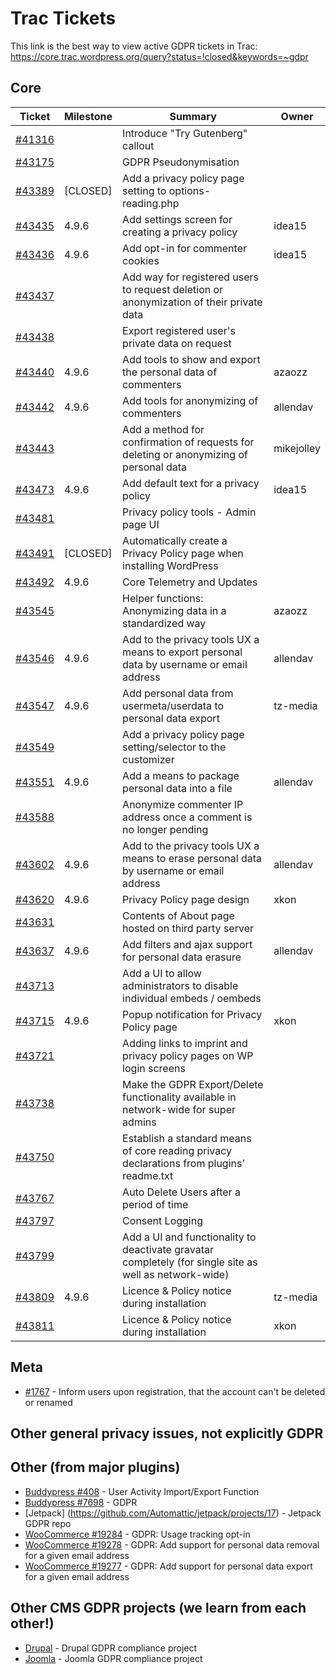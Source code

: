 # Trac Tickets

This link is the best way to view active GDPR tickets in Trac:
https://core.trac.wordpress.org/query?status=!closed&keywords=~gdpr

## Core
| Ticket | Milestone | Summary | Owner |
| ------ | --------- | ------- | ----- |
| [#41316](https://core.trac.wordpress.org/ticket/41316) | | Introduce "Try Gutenberg" callout | |
| [#43175](https://core.trac.wordpress.org/ticket/43175) | | GDPR Pseudonymisation | |
| [#43389](https://core.trac.wordpress.org/ticket/43389) | [CLOSED] | Add a privacy policy page setting to options-reading.php | |
| [#43435](https://core.trac.wordpress.org/ticket/43435) | 4.9.6 | Add settings screen for creating a privacy policy | idea15 |
| [#43436](https://core.trac.wordpress.org/ticket/43436) | 4.9.6 | Add opt-in for commenter cookies | idea15 |
| [#43437](https://core.trac.wordpress.org/ticket/43437) | | Add way for registered users to request deletion or anonymization of their private data | |
| [#43438](https://core.trac.wordpress.org/ticket/43438) | | Export registered user's private data on request | |
| [#43440](https://core.trac.wordpress.org/ticket/43440) | 4.9.6 | Add tools to show and export the personal data of commenters | azaozz |
| [#43442](https://core.trac.wordpress.org/ticket/43442) | 4.9.6 | Add tools for anonymizing of commenters | allendav |
| [#43443](https://core.trac.wordpress.org/ticket/43443) | | Add a method for confirmation of requests for deleting or anonymizing of personal data | mikejolley |
| [#43473](https://core.trac.wordpress.org/ticket/43473) | 4.9.6 | Add default text for a privacy policy | idea15 |
| [#43481](https://core.trac.wordpress.org/ticket/43481) | | Privacy policy tools - Admin page UI | |
| [#43491](https://core.trac.wordpress.org/ticket/43491) |[CLOSED] | Automatically create a Privacy Policy page when installing WordPress | |
| [#43492](https://core.trac.wordpress.org/ticket/43492) | 4.9.6 | Core Telemetry and Updates | |
| [#43545](https://core.trac.wordpress.org/ticket/43545) | | Helper functions: Anonymizing data in a standardized way | azaozz |
| [#43546](https://core.trac.wordpress.org/ticket/43546) | 4.9.6 | Add to the privacy tools UX a means to export personal data by username or email address | allendav |
| [#43547](https://core.trac.wordpress.org/ticket/43547) | 4.9.6 | Add personal data from usermeta/userdata to personal data export | tz-media |
| [#43549](https://core.trac.wordpress.org/ticket/43549) | | Add a privacy policy page setting/selector to the customizer | |
| [#43551](https://core.trac.wordpress.org/ticket/43551) | 4.9.6 | Add a means to package personal data into a file | allendav |
| [#43588](https://core.trac.wordpress.org/ticket/43588) | | Anonymize commenter IP address once a comment is no longer pending | |
| [#43602](https://core.trac.wordpress.org/ticket/43602) | 4.9.6 | Add to the privacy tools UX a means to erase personal data by username or email address | allendav |
| [#43620](https://core.trac.wordpress.org/ticket/43620) | 4.9.6 | Privacy Policy page design | xkon |
| [#43631](https://core.trac.wordpress.org/ticket/43631) | | Contents of About page hosted on third party server | |
| [#43637](https://core.trac.wordpress.org/ticket/43637) | 4.9.6 | Add filters and ajax support for personal data erasure | allendav |
| [#43713](https://core.trac.wordpress.org/ticket/43713) | | Add a UI to allow administrators to disable individual embeds / oembeds | |
| [#43715](https://core.trac.wordpress.org/ticket/43715) | 4.9.6 | Popup notification for Privacy Policy page | xkon |
| [#43721](https://core.trac.wordpress.org/ticket/43721) | | Adding links to imprint and privacy policy pages on WP login screens | |
| [#43738](https://core.trac.wordpress.org/ticket/43738) | | Make the GDPR Export/Delete functionality available in network-wide for super admins | |
| [#43750](https://core.trac.wordpress.org/ticket/43750) | | Establish a standard means of core reading privacy declarations from plugins’ readme.txt | |
| [#43767](https://core.trac.wordpress.org/ticket/43767) | | Auto Delete Users after a period of time | |
| [#43797](https://core.trac.wordpress.org/ticket/43797) | | Consent Logging | |
| [#43799](https://core.trac.wordpress.org/ticket/43799) | | Add a UI and functionality to deactivate gravatar completely (for single site as well as network-wide) | |
| [#43809](https://core.trac.wordpress.org/ticket/43809) | 4.9.6 | Licence & Policy notice during installation | tz-media |
| [#43811](https://core.trac.wordpress.org/ticket/43811) | | Licence & Policy notice during installation | xkon |

## Meta
* [#1767](https://meta.trac.wordpress.org/ticket/1767) - Inform users upon registration, that the account can't be deleted or renamed

## Other general privacy issues, not explicitly GDPR

## Other (from major plugins)
* [Buddypress #408](https://buddypress.trac.wordpress.org/ticket/408) - User Activity Import/Export Function
* [Buddypress #7698](https://buddypress.trac.wordpress.org/ticket/7698) - GDPR
* [Jetpack] (https://github.com/Automattic/jetpack/projects/17) - Jetpack GDPR repo
* [WooCommerce #19284](https://github.com/woocommerce/woocommerce/issues/19284) - GDPR: Usage tracking opt-in
* [WooCommerce #19278](https://github.com/woocommerce/woocommerce/issues/19278) - GDPR: Add support for personal data removal for a given email address
* [WooCommerce #19277](https://github.com/woocommerce/woocommerce/issues/19277) - GDPR: Add support for personal data export for a given email address

## Other CMS GDPR projects (we learn from each other!)
* [Drupal](https://www.drupal.org/project/issues/search?issue_tags=GDPR) - Drupal GDPR compliance project
* [Joomla](https://volunteers.joomla.org/teams/compliance-team) - Joomla GDPR compliance project
